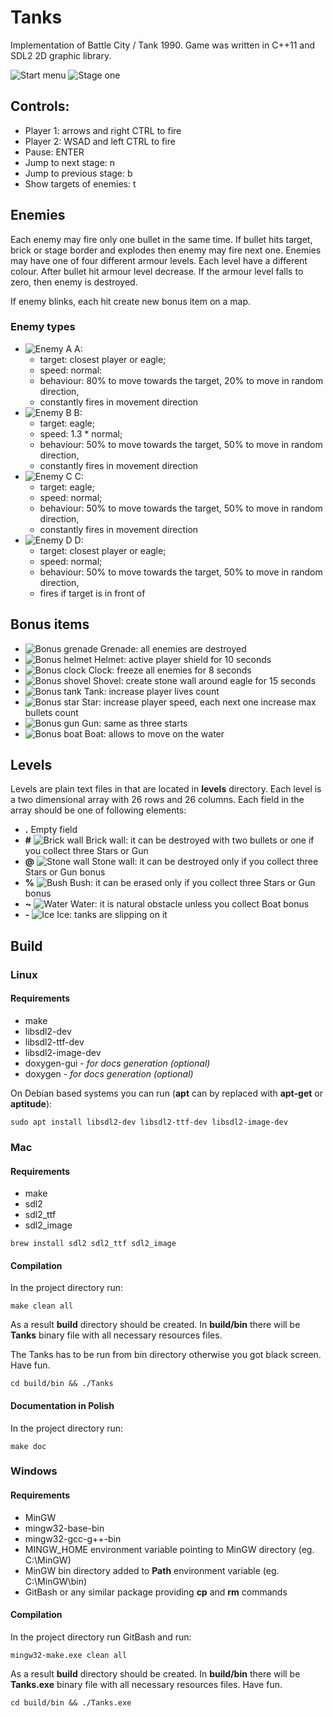 # Tanks

Implementation of Battle City / Tank 1990.
Game was written in C++11 and SDL2 2D graphic library.

![Start menu](resources/img/start.png)
![Stage one](resources/img/stage_1.png)

## Controls:

 - Player 1: arrows and right CTRL to fire
 - Player 2: WSAD and left CTRL to fire
 - Pause: ENTER
 - Jump to next stage: n
 - Jump to previous stage: b
 - Show targets of enemies: t

## Enemies
Each enemy may fire only one bullet in the same time.
If bullet hits target, brick or stage border and explodes then enemy may fire next one.
Enemies may have one of four different armour levels. Each level have a different colour.
After bullet hit armour level decrease.
If the armour level falls to zero, then enemy is destroyed.

If enemy blinks, each hit create new bonus item on a map.

### Enemy types

 - ![Enemy A](resources/img/enemy_a.png) A:
    - target: closest player or eagle; 
    - speed: normal: 
    - behaviour: 80% to move towards the target, 20% to move in random direction,
    - constantly fires in movement direction
 - ![Enemy B](resources/img/enemy_b.png) B: 
    - target: eagle; 
    - speed: 1.3 * normal; 
    - behaviour: 50% to move towards the target, 50% to move in random direction, 
    - constantly fires in movement direction
 - ![Enemy C](resources/img/enemy_c.png) C: 
    - target: eagle; 
    - speed: normal;
    - behaviour: 50% to move towards the target, 50% to move in random direction, 
    - constantly fires in movement direction
 - ![Enemy D](resources/img/enemy_d.png) D:
    - target: closest player or eagle;
    - speed: normal;
    - behaviour: 50% to move towards the target, 50% to move in random direction,
    - fires if target is in front of


## Bonus items

 - ![Bonus grenade](resources/img/bonus_grenade.png) Grenade: all enemies are destroyed
 - ![Bonus helmet](resources/img/bonus_helmet.png) Helmet: active player shield for 10 seconds
 - ![Bonus clock](resources/img/bonus_clock.png) Clock: freeze all enemies for 8 seconds
 - ![Bonus shovel](resources/img/bonus_shovel.png) Shovel: create stone wall around eagle for 15 seconds
 - ![Bonus tank](resources/img/bonus_tank.png) Tank: increase player lives count 
 - ![Bonus star](resources/img/bonus_star.png) Star: increase player speed, each next one increase max bullets count
 - ![Bonus gun](resources/img/bonus_gun.png) Gun: same as three starts
 - ![Bonus boat](resources/img/bonus_boat.png) Boat: allows to move on the water

## Levels

Levels are plain text files in that are located in **levels** directory.
Each level is a two dimensional array with 26 rows and 26 columns.
Each field in the array should be one of following elements:

 - **.** Empty field
 - **#** ![Brick wall](resources/img/brick.png) Brick wall: it can be destroyed with two bullets or one if you collect three Stars or Gun
 - **@** ![Stone wall](resources/img/stone.png) Stone wall: it can be destroyed only if you collect three Stars or Gun bonus
 - **%** ![Bush](resources/img/bush.png) Bush: it can be erased only if you collect three Stars or Gun bonus
 - **~** ![Water](resources/img/water.png) Water: it is natural obstacle unless you collect Boat bonus
 - **-** ![Ice](resources/img/ice.png) Ice: tanks are slipping on it

## Build

### Linux

#### Requirements

 - make
 - libsdl2-dev
 - libsdl2-ttf-dev
 - libsdl2-image-dev
 - doxygen-gui - _for docs generation (optional)_
 - doxygen - _for docs generation (optional)_

On Debian based systems you can run (**apt** can by replaced with **apt-get** or **aptitude**):

`sudo apt install libsdl2-dev libsdl2-ttf-dev libsdl2-image-dev` 

### Mac

#### Requirements

 - make
 - sdl2
 - sdl2_ttf
 - sdl2_image

`brew install sdl2 sdl2_ttf sdl2_image`

#### Compilation

In the project directory run:

`make clean all`

As a result **build** directory should be created.
In **build/bin** there will be **Tanks** binary file with all necessary resources files.

The Tanks has to be run from bin directory otherwise you got black screen.
Have fun.

`cd build/bin && ./Tanks`

#### Documentation in Polish

In the project directory run:

`make doc`

### Windows

#### Requirements

 - MinGW
 - mingw32-base-bin
 - mingw32-gcc-g++-bin
 - MINGW_HOME environment variable pointing to MinGW directory (eg. C:\MinGW)
 - MinGW bin directory added to **Path** environment variable (eg. C:\MinGW\bin)
 - GitBash or any similar package providing **cp** and **rm** commands

#### Compilation

In the project directory run GitBash and run:

`mingw32-make.exe clean all`

As a result **build** directory should be created.
In **build/bin** there will be **Tanks.exe** binary file with all necessary resources files.
Have fun.

`cd build/bin && ./Tanks.exe`

